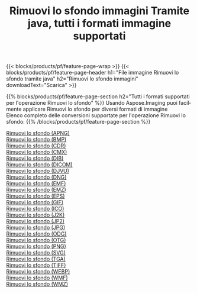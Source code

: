 ﻿---
title: Rimuovi lo sfondo immagini Tramite java, tutti i formati immagine supportati 
weight: 3920
url: /it/java/remove-background 
lang: it
langdirlevel: 2
locales: zh-hans,ja,it,ru,de,es,fr,nl,id,lt,pl,pt,vi,tr,ko,zh-hant,ar,hi,th,sv,cs,uk,he
description: Usando Aspose.Imaging puoi facilmente Rimuovi lo sfondo immagini tramite java
---

{{< blocks/products/pf/feature-page-wrap >}}
{{< blocks/products/pf/feature-page-header h1="File immagine Rimuovi lo sfondo tramite java" h2="Rimuovi lo sfondo immagini" downloadText="Scarica" >}}


{{% blocks/products/pf/feature-page-section  h2="Tutti i formati supportati per l'operazione Rimuovi lo sfondo" %}}
Usando Aspose.Imaging puoi facilmente applicare Rimuovi lo sfondo per diversi formati di immagine
<br/>
Elenco completo delle conversioni supportate per l'operazione Rimuovi lo sfondo:
{{% /blocks/products/pf/feature-page-section %}}
<div class="container-fluid productfamilypage bg-gray">
    <div class="convertypes bg-gray agp-content section">
        <div class="container">
		<div class="row other-converters">
		    <div class='col-md-2 other-converter remove-lp remove-rp'><a href="/imaging/it/java/remove-background/apng" >Rimuovi lo sfondo (APNG)</a></div><div class='col-md-2 other-converter remove-lp remove-rp'><a href="/imaging/it/java/remove-background/bmp" >Rimuovi lo sfondo (BMP)</a></div><div class='col-md-2 other-converter remove-lp remove-rp'><a href="/imaging/it/java/remove-background/cdr" >Rimuovi lo sfondo (CDR)</a></div><div class='col-md-2 other-converter remove-lp remove-rp'><a href="/imaging/it/java/remove-background/cmx" >Rimuovi lo sfondo (CMX)</a></div><div class='col-md-2 other-converter remove-lp remove-rp'><a href="/imaging/it/java/remove-background/dib" >Rimuovi lo sfondo (DIB)</a></div><div class='col-md-2 other-converter remove-lp remove-rp'><a href="/imaging/it/java/remove-background/dicom" >Rimuovi lo sfondo (DICOM)</a></div><div class='col-md-2 other-converter remove-lp remove-rp'><a href="/imaging/it/java/remove-background/djvu" >Rimuovi lo sfondo (DJVU)</a></div><div class='col-md-2 other-converter remove-lp remove-rp'><a href="/imaging/it/java/remove-background/dng" >Rimuovi lo sfondo (DNG)</a></div><div class='col-md-2 other-converter remove-lp remove-rp'><a href="/imaging/it/java/remove-background/emf" >Rimuovi lo sfondo (EMF)</a></div><div class='col-md-2 other-converter remove-lp remove-rp'><a href="/imaging/it/java/remove-background/emz" >Rimuovi lo sfondo (EMZ)</a></div><div class='col-md-2 other-converter remove-lp remove-rp'><a href="/imaging/it/java/remove-background/eps" >Rimuovi lo sfondo (EPS)</a></div><div class='col-md-2 other-converter remove-lp remove-rp'><a href="/imaging/it/java/remove-background/gif" >Rimuovi lo sfondo (GIF)</a></div><div class='col-md-2 other-converter remove-lp remove-rp'><a href="/imaging/it/java/remove-background/ico" >Rimuovi lo sfondo (ICO)</a></div><div class='col-md-2 other-converter remove-lp remove-rp'><a href="/imaging/it/java/remove-background/j2k" >Rimuovi lo sfondo (J2K)</a></div><div class='col-md-2 other-converter remove-lp remove-rp'><a href="/imaging/it/java/remove-background/jp2" >Rimuovi lo sfondo (JP2)</a></div><div class='col-md-2 other-converter remove-lp remove-rp'><a href="/imaging/it/java/remove-background/jpg" >Rimuovi lo sfondo (JPG)</a></div><div class='col-md-2 other-converter remove-lp remove-rp'><a href="/imaging/it/java/remove-background/odg" >Rimuovi lo sfondo (ODG)</a></div><div class='col-md-2 other-converter remove-lp remove-rp'><a href="/imaging/it/java/remove-background/otg" >Rimuovi lo sfondo (OTG)</a></div><div class='col-md-2 other-converter remove-lp remove-rp'><a href="/imaging/it/java/remove-background/png" >Rimuovi lo sfondo (PNG)</a></div><div class='col-md-2 other-converter remove-lp remove-rp'><a href="/imaging/it/java/remove-background/svg" >Rimuovi lo sfondo (SVG)</a></div><div class='col-md-2 other-converter remove-lp remove-rp'><a href="/imaging/it/java/remove-background/tga" >Rimuovi lo sfondo (TGA)</a></div><div class='col-md-2 other-converter remove-lp remove-rp'><a href="/imaging/it/java/remove-background/tiff" >Rimuovi lo sfondo (TIFF)</a></div><div class='col-md-2 other-converter remove-lp remove-rp'><a href="/imaging/it/java/remove-background/webp" >Rimuovi lo sfondo (WEBP)</a></div><div class='col-md-2 other-converter remove-lp remove-rp'><a href="/imaging/it/java/remove-background/wmf" >Rimuovi lo sfondo (WMF)</a></div><div class='col-md-2 other-converter remove-lp remove-rp'><a href="/imaging/it/java/remove-background/wmz" >Rimuovi lo sfondo (WMZ)</a></div>
                </div>
        </div>
    </div>
</div>
<br/>
